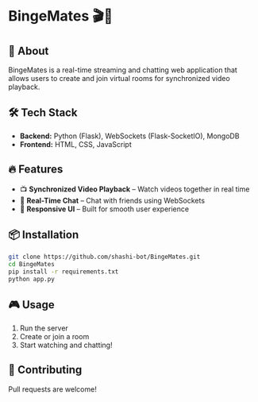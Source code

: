 # BingeMates 🎬💬  

## 🚀 About  

BingeMates is a real-time streaming and chatting web application that allows users to create and join virtual rooms for synchronized video playback.  

## 🛠️ Tech Stack  
- **Backend:** Python (Flask), WebSockets (Flask-SocketIO), MongoDB  
- **Frontend:** HTML, CSS, JavaScript  

## 🔥 Features  
- 📺 **Synchronized Video Playback** – Watch videos together in real time  
- 💬 **Real-Time Chat** – Chat with friends using WebSockets  
- 🎨 **Responsive UI** – Built for smooth user experience  

## 📦 Installation  
```bash
git clone https://github.com/shashi-bot/BingeMates.git
cd BingeMates
pip install -r requirements.txt
python app.py
```

## 🎮 Usage  
1. Run the server  
2. Create or join a room  
3. Start watching and chatting!  

## 🤝 Contributing  
Pull requests are welcome!
